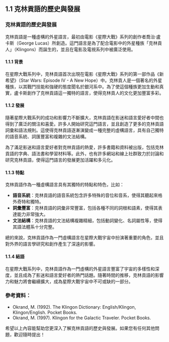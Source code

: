 ## 1.1 克林貢語的歷史與發展

### 克林貢語的歷史與發展

克林貢語是一種虛構的外星語言，最初由電影《星際大戰》系列的創作者喬治·盧卡斯（George Lucas）所創造。這門語言是為了配合電影中的外星種族「克林貢人」（Klingons）而誕生的，並且在電影及電視系列中被廣泛使用。

#### 1.1.1 背景

在星際大戰系列中，克林貢語首次出現在電影《星際大戰》系列的第一部作品《新希望》（Star Wars: Episode IV - A New Hope）中。克林貢人是一個著名的外星種族，以其戰鬥技能和強硬的態度聞名於銀河系中。為了使這個種族更加生動和真實，盧卡斯創作了克林貢語這一獨特的語言，使得克林貢人的文化更加豐富多彩。

#### 1.1.2 發展

隨著星際大戰系列的成功和影響力不斷擴大，克林貢語在影迷和語言愛好者中間也得到了廣泛的關注和喜愛。許多人開始研究這門語言，並且創造了更多的克林貢語詞彙和語法規則。這使得克林貢語逐漸演變成一種完整的虛構語言，具有自己獨特的語音系統、詞匯豐富和複雜的文法結構。

為了滿足影迷和語言愛好者對克林貢語的熱愛，許多書籍和資料被出版，包括克林貢語的字典、語法書和學習材料等。此外，也有許多網站和線上社群致力於討論和研究克林貢語，使得這門語言的發展更加活躍和多元化。

#### 1.1.3 特點

克林貢語作為一種虛構語言具有其獨特的特點和特色，比如：

- **語音系統**：克林貢語的語音系統包含許多特殊的音位和音系，使得其聽起來格外奇特和獨特。
- **詞彙豐富**：克林貢語的詞彙非常豐富，包括各種不同的詞根和語素，使得其表達能力非常強大。
- **文法結構**：克林貢語的文法結構複雜精細，包括動詞變化、名詞屬性等，使得其語法體系十分完整。

總的來說，克林貢語作為一門虛構語言在星際大戰宇宙中扮演著重要的角色，並且對外界的語言學研究和創作產生了深遠的影響。

#### 1.1.4 結語

在星際大戰系列中，克林貢語作為一門虛構的外星語言豐富了宇宙的多樣性和深度，並且成為了影迷和語言愛好者的熱門話題。隨著時間的推移，克林貢語的影響力和魅力將會繼續擴大，成為星際大戰宇宙中不可或缺的一部分。

### 參考資料：
- Okrand, M. (1992). The Klingon Dictionary: English/Klingon, Klingon/English. Pocket Books.
- Okrand, M. (1997). Klingon for the Galactic Traveler. Pocket Books.

希望以上內容能幫助您更深入了解克林貢語的歷史與發展。如果您有任何其他問題，歡迎隨時提出！